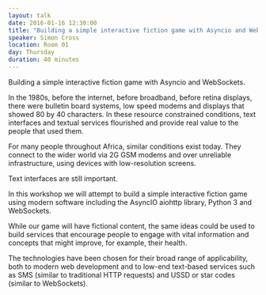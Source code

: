 ```yaml
---
layout: talk
date: 2016-01-16 12:30:00
title: "Building a simple interactive fiction game with Asyncio and WebSockets."
speaker: Simon Cross
location: Room 01
day: Thursday
duration: 40 minutes
---
```


Building a simple interactive fiction game with Asyncio and WebSockets.

In the 1980s, before the internet, before broadband, before retina displays,
there were bulletin board systems, low speed modems and displays that showed 80
by 40 characters. In these resource constrained conditions, text interfaces and
textual services flourished and provide real value to the people that used
them.

For many people throughout Africa, similar conditions exist today. They connect
to the wider world via 2G GSM modems and over unreliable infrastructure, using
devices with low-resolution screens.

Text interfaces are still important.

In this workshop we will attempt to build a simple interactive fiction game
using modern software including the AsyncIO aiohttp library, Python 3 and
WebSockets.

While our game will have fictional content, the same ideas could be used to
build services that encourage people to engage with vital information and
concepts that might improve, for example, their health.

The technologies have been chosen for their broad range of applicability, both
to modern web development and to low-end text-based services such as SMS
(similar to traditional HTTP requests) and USSD or star codes (similar to
WebSockets).
